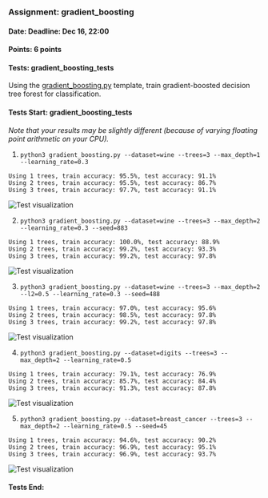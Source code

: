 ### Assignment: gradient_boosting
#### Date: Deadline: Dec 16, 22:00
#### Points: 6 points
#### Tests: gradient_boosting_tests

Using the [gradient_boosting.py](https://github.com/ufal/npfl129/tree/past-2425/labs/10/gradient_boosting.py)
template, train gradient-boosted decision tree forest for classification.

#### Tests Start: gradient_boosting_tests
_Note that your results may be slightly different (because of varying floating point arithmetic on your CPU)._

1. `python3 gradient_boosting.py --dataset=wine --trees=3 --max_depth=1 --learning_rate=0.3`
```
Using 1 trees, train accuracy: 95.5%, test accuracy: 91.1%
Using 2 trees, train accuracy: 95.5%, test accuracy: 86.7%
Using 3 trees, train accuracy: 97.7%, test accuracy: 91.1%
```
![Test visualization](//ufal.mff.cuni.cz/~courses/npfl129/2425/tasks/figures/gradient_boosting_1.svgz)

2. `python3 gradient_boosting.py --dataset=wine --trees=3 --max_depth=2 --learning_rate=0.3 --seed=883`
```
Using 1 trees, train accuracy: 100.0%, test accuracy: 88.9%
Using 2 trees, train accuracy: 99.2%, test accuracy: 93.3%
Using 3 trees, train accuracy: 99.2%, test accuracy: 97.8%
```
![Test visualization](//ufal.mff.cuni.cz/~courses/npfl129/2425/tasks/figures/gradient_boosting_2.svgz)

3. `python3 gradient_boosting.py --dataset=wine --trees=3 --max_depth=2 --l2=0.5 --learning_rate=0.3 --seed=488`
```
Using 1 trees, train accuracy: 97.0%, test accuracy: 95.6%
Using 2 trees, train accuracy: 98.5%, test accuracy: 97.8%
Using 3 trees, train accuracy: 99.2%, test accuracy: 97.8%
```
![Test visualization](//ufal.mff.cuni.cz/~courses/npfl129/2425/tasks/figures/gradient_boosting_3.svgz)

4. `python3 gradient_boosting.py --dataset=digits --trees=3 --max_depth=2 --learning_rate=0.5`
```
Using 1 trees, train accuracy: 79.1%, test accuracy: 76.9%
Using 2 trees, train accuracy: 85.7%, test accuracy: 84.4%
Using 3 trees, train accuracy: 91.3%, test accuracy: 87.8%
```
![Test visualization](//ufal.mff.cuni.cz/~courses/npfl129/2425/tasks/figures/gradient_boosting_4.svgz)

5. `python3 gradient_boosting.py --dataset=breast_cancer --trees=3 --max_depth=2 --learning_rate=0.5 --seed=45`
```
Using 1 trees, train accuracy: 94.6%, test accuracy: 90.2%
Using 2 trees, train accuracy: 96.9%, test accuracy: 95.1%
Using 3 trees, train accuracy: 96.9%, test accuracy: 93.7%
```
![Test visualization](//ufal.mff.cuni.cz/~courses/npfl129/2425/tasks/figures/gradient_boosting_5.svgz)
#### Tests End:
